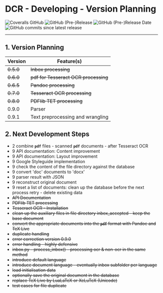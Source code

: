 # DCR - Developing - Version Planning

![Coveralls GitHub](https://img.shields.io/coveralls/github/KonnexionsGmbH/dcr.svg)
![GitHub (Pre-)Release](https://img.shields.io/github/v/release/KonnexionsGmbH/dcr?include_prereleases)
![GitHub (Pre-)Release Date](https://img.shields.io/github/release-date-pre/KonnexionsGmbh/dcr)
![GitHub commits since latest release](https://img.shields.io/github/commits-since/KonnexionsGmbH/dcr/0.9.0)

----

## 1. Version Planning

| Version   | Feature(s)                           |
|-----------|--------------------------------------|
| ~~0.5.0~~ | ~~Inbox processing~~                 |
| ~~0.6.0~~ | ~~pdf for Tesseract OCR processing~~ |
| ~~0.6.5~~ | ~~Pandoc processing~~                |
| ~~0.7.0~~ | ~~Tesseract OCR processing~~         |
| ~~0.8.0~~ | ~~PDFlib TET processing~~            |
| 0.9.0     | Parser                               |
| 0.9.1     | Text preprocessing and wrangling     |

## 2. Next Development Steps

- 2 combine **`pdf`** files - scanned **`pdf`** documents - after Tesseract OCR
- 9 API documentation: Content improvement
- 9 API documentation: Layout improvement
- 9 Google Styleguide implementation
- 9 check the content of the file directory against the database
- 9 convert 'doc' documents to 'docx'
- 9 parser result with JSON 
- 9 reconstruct original document
- 9 reset a list of documents: clean up the database before the next process retry - delete existing data
- ~~API Documentation~~
- ~~PDFlib TET processing~~
- ~~Tesseract OCR - Installation~~  
- ~~clean up the auxiliary files in file directory inbox_accepted - keep the base document~~
- ~~convert the appropriate documents into the **`pdf`** format with Pandoc and TeX Live~~
- ~~duplicate handling~~ 
- ~~error correction version 0.9.0~~
- ~~error handling - highly defensive~~
- ~~inbox.py - process_inbox() - processing ocr & non-ocr in the same method~~
- ~~introduce default language~~
- ~~introduce document language - eventually inbox subfolder per language~~
- ~~load initialisation data~~
- ~~optionally save the original document in the database~~
- ~~replace TeX Live by LuaLaTeX or XeLuTeX (Unicode)~~
- ~~test cases for file duplicate~~
